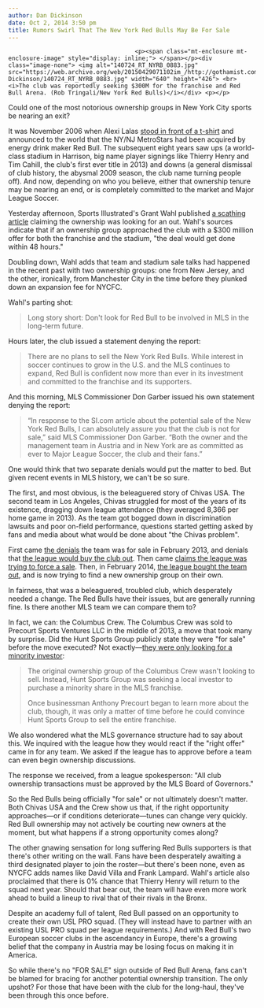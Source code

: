 ```yaml
---
author: Dan Dickinson
date: Oct 2, 2014 3:50 pm
title: Rumors Swirl That The New York Red Bulls May Be For Sale
---
```


	
										<p><span class="mt-enclosure mt-enclosure-image" style="display: inline;"> </span></p><div class="image-none"> <img alt="140724_RT_NYRB_0883.jpg" src="https://web.archive.org/web/20150429071102im_/http://gothamist.com/attachments/Dan Dickinson/140724_RT_NYRB_0883.jpg" width="640" height="426"> <br> <i>The club was reportedly seeking $300M for the franchise and Red Bull Arena. (Rob Tringali/New York Red Bulls)</i></div> <p></p>

<p>Could one of the most notorious ownership groups in New York City sports be nearing an exit?</p>

<p>It was November 2006 when Alexi Lalas <a href="https://web.archive.org/web/20150429071102/https://www.youtube.com/watch?v=-MTUI12bLZc">stood in front of a t-shirt</a> and announced to the world that the NY/NJ MetroStars had been acquired by energy drink maker Red Bull. The subsequent eight years saw ups (a world-class stadium in Harrison, big name player signings like Thierry Henry and Tim Cahill, the club&apos;s first ever title in 2013) and downs (a general dismissal of club history, the abysmal 2009 season, the club name turning people off). And now, depending on who you believe, either that ownership tenure may be nearing an end, or is completely committed to the market and Major League Soccer.</p>

<p>Yesterday afternoon, Sports Illustrated&apos;s Grant Wahl published <a href="https://web.archive.org/web/20150429071102/http://www.si.com/soccer/planet-futbol/2014/10/01/thierry-henry-new-york-red-bulls-mls-premier-league-uefa-concussions">a scathing article</a> claiming the ownership was looking for an out. Wahl&apos;s sources indicate that if an ownership group approached the club with a $300 million offer for both the franchise and the stadium, &quot;the deal would get done within 48 hours.&quot;</p>

<p>Doubling down, Wahl adds that team and stadium sale talks had happened in the recent past with two ownership groups: one from New Jersey, and the other, ironically, from Manchester City in the time before they plunked down an expansion fee for NYCFC.</p>

<p>Wahl&apos;s parting shot:</p><blockquote>Long story short: Don&apos;t look for Red Bull to be involved in MLS in the long-term future.</blockquote><p></p>

<p>Hours later, the club issued a statement denying the report:</p><blockquote>There are no plans to sell the New York Red Bulls. While interest in soccer continues to grow in the U.S. and the MLS continues to expand, Red Bull is confident now more than ever in its investment and committed to the franchise and its supporters.</blockquote><p></p>

<p>And this morning, MLS Commissioner Don Garber issued his own statement denying the report:</p><blockquote>&#x201C;In response to the SI.com article about the potential sale of the New York Red Bulls, I can absolutely assure you that the club is not for sale,&#x201D; said MLS Commissioner Don Garber.  &#x201C;Both the owner and the management team in Austria and in New York are as committed as ever to Major League Soccer, the club and their fans.&#x201D;</blockquote><p></p>

<p>One would think that two separate denials would put the matter to bed. But given recent events in MLS history, we can&apos;t be so sure.</p>

<p>The first, and most obvious, is the beleaguered story of Chivas USA. The second team in Los Angeles, Chivas struggled for most of the years of its existence, dragging down league attendance (they averaged 8,366 per home game in 2013). As the team got bogged down in discrimination lawsuits and poor on-field performance, questions started getting asked by fans and media about what would be done about &quot;the Chivas problem&quot;.</p>

<p>First came <a href="https://web.archive.org/web/20150429071102/https://twitter.com/GrantWahl/status/335432435124797441">the denials</a> the team was for sale in February 2013, and denials that <a href="https://web.archive.org/web/20150429071102/http://www.mlssoccer.com/news/article/2013/05/17/mls-issues-statement-regarding-takeover-speculation-surrounding-chivas-usa">the league would buy the club out</a>. Then came <a href="https://web.archive.org/web/20150429071102/http://www.thegoatparade.com/2013/8/15/4625646/jorge-vergara-chivas-usa-new-interview-discrimination-sale-roster-stadium-hoy">claims the league was trying to force a sale</a>. Then, in February 2014, <a href="https://web.archive.org/web/20150429071102/http://pressbox.mlssoccer.com/content/mls-purchases-chivas-usa">the league bought the team out</a>, and is now trying to find a new ownership group on their own.</p>

<p>In fairness, that was a beleaguered, troubled club, which desperately needed a change. The Red Bulls have their issues, but are generally running fine. Is there another MLS team we can compare them to?</p>

<p>In fact, we can: the Columbus Crew. The Columbus Crew was sold to Precourt Sports Ventures LLC in the middle of 2013, a move that took many by surprise. Did the Hunt Sports Group publicly state they were &quot;for sale&quot; before the move executed? Not exactly&#x2014;<a href="https://web.archive.org/web/20150429071102/http://bigstory.ap.org/article/mls-franchise-columbus-crew-acquired-precourt">they were only looking for a minority investor</a>: </p><blockquote>The original ownership group of the Columbus Crew wasn&apos;t looking to sell. Instead, Hunt Sports Group was seeking a local investor to purchase a minority share in the MLS franchise.<p></p>

<p>Once businessman Anthony Precourt began to learn more about the club, though, it was only a matter of time before he could convince Hunt Sports Group to sell the entire franchise.</p></blockquote>We also wondered what the MLS governance structure had to say about this. We inquired with the league how they would react if the &quot;right offer&quot; came in for any team. We asked if the league has to approve before a team can even begin ownership discussions. <p></p>

<p>The response we received, from a league spokesperson: &quot;All club ownership transactions must be approved by the MLS Board of Governors.&quot;</p>

<p>So the Red Bulls being officially &quot;for sale&quot; or not ultimately doesn&apos;t matter. Both Chivas USA and the Crew show us that, if the right opportunity approaches&#x2014;or if conditions deteriorate&#x2014;tunes can change very quickly. Red Bull ownership may not actively be courting new owners at the moment, but what happens if a strong opportunity comes along?</p>

<p>The other gnawing sensation for long suffering Red Bulls supporters is that there&apos;s other writing on the wall. Fans have been desperately awaiting a third designated player to join the roster&#x2014;but there&apos;s been none, even as NYCFC adds names like David Villa and Frank Lampard. Wahl&apos;s article also proclaimed that there is 0% chance that Thierry Henry will  return to the squad next year. Should that bear out, the team will have even more work ahead to build a lineup to rival that of their rivals in the Bronx.</p>

<p>Despite an academy full of talent, Red Bull passed on an opportunity to create their own USL PRO squad. (They will instead have to partner with an existing USL PRO squad per league requirements.) And with Red Bull&apos;s two European soccer clubs in the ascendancy in Europe, there&apos;s a growing belief that the company in Austria may be losing focus on making it in America.</p>

<p>So while there&apos;s no &quot;FOR SALE&quot; sign outside of Red Bull Arena, fans can&apos;t be blamed for bracing for another potential ownership transition. The only upshot? For those that have been with the club for the long-haul, they&apos;ve been through this once before.</p>					
										
									
				